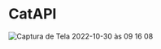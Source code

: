 # CatAPI

![Captura de Tela 2022-10-30 às 09 16 08](https://user-images.githubusercontent.com/102820124/198877982-eebbf62c-f2e3-4559-82fd-b62d24bcc8ab.png)

